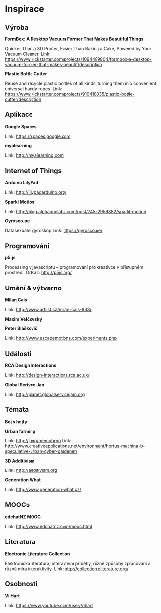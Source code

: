 # Inspirace

## Výroba

**FormBox: A Desktop Vacuum Former That Makes Beautiful Things**

Quicker Than a 3D Printer, Easier Than Baking a Cake, Powered by Your Vacuum Cleaner.
Link: https://www.kickstarter.com/projects/1094489804/formbox-a-desktop-vacuum-former-that-makes-beautif/description

**Plastic Bottle Cutter**

Reuse and recycle plastic bottles of all kinds, turning them into convenient universal handy ropes.
Link: https://www.kickstarter.com/projects/910418035/plastic-bottle-cutter/description

## Aplikace

**Google Spaces**

Link: https://spaces.google.com

**myalearning**

Link: http://myalearning.com

## Internet of Things

**Arduino LilyPad**

Link: http://lilypadarduino.org/

**Sparkl Motion**

Link: http://blog.alphaonelabs.com/post/74552956882/sparkl-motion

**Gyrosco.pe**

Datasexuální gyroskop
Link: https://gyrosco.pe/

## Programování

**p5.js**

Processing v javascriptu – programování pro kreativce v přístupném prostředí.
Odkaz: http://p5js.org/

## Umění & výtvarno

**Milan Cais**

Link: http://www.artlist.cz/milan-cais-838/

**Maxim Velčovský**

**Peter Blaškovič**

Link: http://www.escapemotions.com/experiments.php

## Události

**RCA Design Interactions**

Link: http://design-interactions.rca.ac.uk/

**Global Serivce Jan**

Link: http://planet.globalservicejam.org

## Témata

**Boj s hejty**

**Urban farming**

Link: http://j.mp/memobrno
Link: http://www.creativeapplications.net/environment/hortus-machina-b-speculative-urban-cyber-gardener/

**3D Additivism**

Link: http://additivism.org

**Generation What**

Link: http://www.generation-what.cz/

## MOOCs

**edchatNZ MOOC**

Link: http://www.edchatnz.com/mooc.html

## Literatura

**Electronic Literature Collection**

Elektronická literatura, interaktivní příběhy, různé způsoby zpracování a různá míra interaktivity.
Link: http://collection.eliterature.org/

## Osobnosti

**Vi Hart**

Link: https://www.youtube.com/user/Vihart
